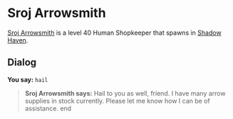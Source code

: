 # Sroj Arrowsmith



[Sroj Arrowsmith](/npc/150235) is a level 40 Human Shopkeeper that spawns in [Shadow Haven](/zone/150).



## Dialog

**You say:** `hail`



>**Sroj Arrowsmith says:** Hail to you as well, friend. I have many arrow supplies in stock currently. Please let me know how I can be of assistance.
end
